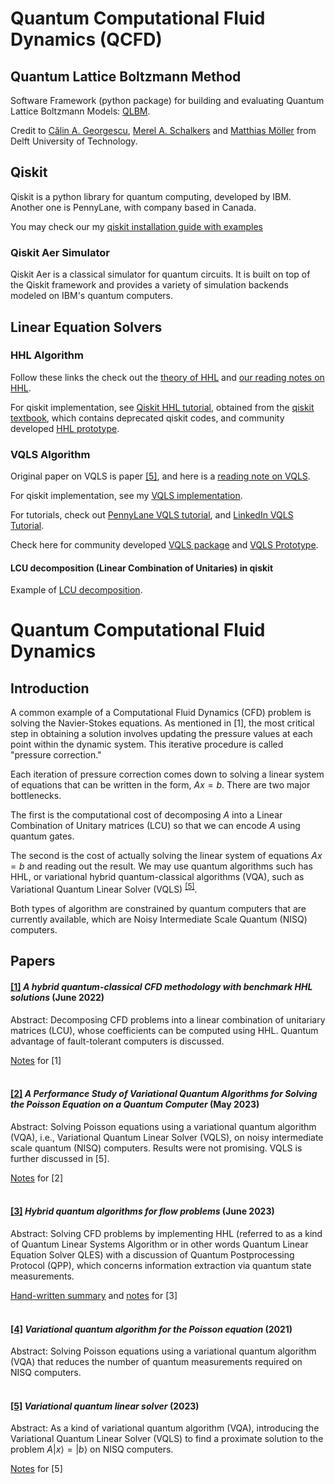 # Quantum Computational Fluid Dynamics (QCFD)

## Quantum Lattice Boltzmann Method

Software Framework (python package) for building and evaluating Quantum Lattice Boltzmann Models: [QLBM](https://github.com/QCFD-Lab/qlbm).

Credit to [Călin A. Georgescu](https://orcid.org/0000-0002-8102-6389), [Merel A. Schalkers](https://orcid.org/0000-0001-7751-9060) and [Matthias Möller](https://orcid.org/0000-0003-0802-945X) from Delft University of Technology. 

## Qiskit

Qiskit is a python library for quantum computing, developed by IBM. Another one is PennyLane, with company based in Canada. 

You may check our my [qiskit installation guide with examples](https://github.com/Weidsn/Quantum_Computing_Collaboration/blob/main/Qiskit/Qiskit_Installation_with_examples.ipynb)

### Qiskit Aer Simulator

Qiskit Aer is a classical simulator for quantum circuits. It is built on top of the Qiskit framework and provides a variety of simulation backends modeled on IBM's quantum computers.

## Linear Equation Solvers

### HHL Algorithm

Follow these links the check out the [theory of HHL](https://github.com/Weidsn/Quantum_Computing_Collaboration/blob/main/Reading%20Notes%20and%20Summaries/HHL%20textbook.md) and [our reading notes on HHL](https://github.com/Weidsn/Quantum_Computing_Collaboration/blob/main/Reading%20Notes%20and%20Summaries/HHL%20notes.md).

For qiskit implementation, see [Qiskit HHL tutorial](https://github.com/Qiskit/textbook/blob/aebdd2bc86ddb7a79dd8441d52c839d312ffafbb/notebooks/ch-applications/vqls.ipynb), obtained from the [qiskit textbook](https://github.com/Qiskit/textbook/tree/main), which contains deprecated qiskit codes, and community developed [HHL prototype](https://github.com/quantumapplicationlab/hhl-prototype?tab=readme-ov-file).

### VQLS Algorithm

Original paper on VQLS is paper [[5]](https://github.com/Weidsn/Quantum_Computing_Collaboration/blob/main/Papers%20on%20Computational%20Fluid%20Dynamics/Variational%20quantum%20linear%20solver.pdf), and here is a [reading note on VQLS](https://github.com/Weidsn/Quantum_Computing_Collaboration/blob/main/Reading%20Notes%20and%20Summaries/%5B5%5D%20VQLS.md).

For qiskit implementation, see my [VQLS implementation](https://github.com/Weidsn/Quantum_Computing_Collaboration/blob/main/Qiskit/vqls_implementation.ipynb).

For tutorials, check out [PennyLane VQLS tutorial](https://pennylane.ai/qml/demos/tutorial_vqls), and [LinkedIn VQLS Tutorial](https://www.linkedin.com/posts/holger-marschall_variational-quantum-linear-solver-pennylane-activity-7059185416544866304-UsjT/). 

Check here for community developed [VQLS package](https://github.com/thegiantspaceman/VQLS) and [VQLS Prototype](https://github.com/QuantumApplicationLab/vqls-prototype/tree/main).

#### LCU decomposition (Linear Combination of Unitaries) in qiskit

Example of [LCU decomposition](https://github.com/Weidsn/Quantum_Computing_Collaboration/blob/main/Qiskit/LCU_decomp.ipynb).

# Quantum Computational Fluid Dynamics

## Introduction

A common example of a Computational Fluid Dynamics (CFD) problem is solving the Navier-Stokes equations. As mentioned in [1], the most critical step in obtaining a solution involves updating the pressure values at each point within the dynamic system. This iterative procedure is called "pressure correction."

Each iteration of pressure correction comes down to solving a linear system of equations that can be written in the form, $Ax = b$. There are two major bottlenecks.

The first is the computational cost of decomposing $A$ into a Linear Combination of Unitary matrices (LCU) so that we can encode $A$ using quantum gates.

The second is the cost of actually solving the linear system of equations $Ax = b$ and reading out the result. We may use quantum algorithms such has HHL, or variational hybrid quantum-classical algorithms (VQA), such as Variational Quantum Linear Solver (VQLS)
<sup>[[5]](https://github.com/Weidsn/Quantum_Computing_Collaboration/blob/main/Variational%20quantum%20linear%20solver.pdf)</sup>.

Both types of algorithm are constrained by quantum computers that are currently available, which are Noisy Intermediate Scale Quantum (NISQ) computers.

## Papers

#### [[1]](https://github.com/Weidsn/Quantum_Computing_Collaboration/blob/main/Papers%20on%20Computational%20Fluid%20Dynamics/A%20hybrid%20quantum-classical%20CFD%20methodology%20with%20benchmark%20HHL%20solutions.pdf) *A hybrid quantum-classical CFD methodology with benchmark HHL solutions* (June 2022)

Abstract: Decomposing CFD problems into a linear combination of unitariary matrices (LCU), whose coefficients can be computed using HHL. Quantum advantage of fault-tolerant computers is discussed.

[Notes](https://github.com/Weidsn/Quantum_Computing_Collaboration/blob/main/Reading%20Notes%20and%20Summaries/%5B1%5DHybrid_CFD.md) for [1]<br><br>

#### [[2]](https://github.com/Weidsn/Quantum_Computing_Collaboration/blob/main/Papers%20on%20Computational%20Fluid%20Dynamics/A%20Performance%20Study%20of%20Variational%20Quantum%20Algorithms%20for%20Solving%20the%20Poisson%20Equation%20on%20a%20Quantum%20Computer.pdf) *A Performance Study of Variational Quantum Algorithms for Solving the Poisson Equation on a Quantum Computer* (May 2023)

Abstract: Solving Poisson equations using a variational quantum algorithm (VQA), i.e., Variational Quantum Linear Solver (VQLS), on noisy intermediate scale quantum (NISQ) computers. Results were not promising. VQLS is further discussed in [5].

[Notes](https://github.com/Weidsn/Quantum_Computing_Collaboration/blob/main/Reading%20Notes%20and%20Summaries/%5B2%5D%20VQA%20for%20Poisson.md) for [2]
<br><br>

#### [[3]](https://github.com/Weidsn/Quantum_Computing_Collaboration/blob/main/Papers%20on%20Computational%20Fluid%20Dynamics/Hybrid%20quantum%20algorithms%20for%20flow%20problems.pdf) *Hybrid quantum algorithms for flow problems* (June 2023)

Abstract: Solving CFD problems by implementing HHL (referred to as a kind of Quantum Linear Systems Algorithm or in other words Quantum Linear Equation Solver QLES) with a discussion of Quantum Postprocessing Protocol (QPP), which concerns information extraction via quantum state measurements.

[Hand-written summary](https://github.com/Weidsn/Quantum_Computing_Collaboration/blob/main/Reading%20Notes%20and%20Summaries/Hybrid%20Quantum%20Algorithms%20for%20flow%20problems%20notes.pdf) and [notes](https://github.com/Weidsn/Quantum_Computing_Collaboration/blob/main/Reading%20Notes%20and%20Summaries/%5B3%5D%20Flow%20Problems.md) for [3]
<br><br>

#### [[4]](https://github.com/Weidsn/Quantum_Computing_Collaboration/blob/main/Papers%20on%20Computational%20Fluid%20Dynamics/Variational%20quantum%20algorithm%20for%20the%20Poisson%20equation.pdf) *Variational quantum algorithm for the Poisson equation* (2021)

Abstract: Solving Poisson equations using a variational quantum algorithm (VQA) that reduces the number of quantum measurements required on NISQ computers. <br><br>

#### [[5]](https://github.com/Weidsn/Quantum_Computing_Collaboration/blob/main/Papers%20on%20Computational%20Fluid%20Dynamics/Variational%20quantum%20linear%20solver.pdf) *Variational quantum linear solver* (2023)

Abstract: As a kind of variational quantum algorithm (VQA), introducing the Variational Quantum Linear Solver (VQLS) to find a proximate solution to the problem $A {| x \rangle} = { |b \rangle}$ on NISQ computers.

[Notes](https://github.com/Weidsn/Quantum_Computing_Collaboration/blob/main/Reading%20Notes%20and%20Summaries/%5B5%5D%20VQLS.md) for [5]
